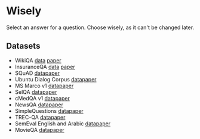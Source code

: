# Wisely
Select an answer for a question. Choose wisely, as it can't be changed later.

## Datasets

* WikiQA [data](https://www.microsoft.com/en-us/download/details.aspx?id=52419) [paper](https://www.microsoft.com/en-us/research/publication/wikiqa-a-challenge-dataset-for-open-domain-question-answering/)
* InsuranceQA [data](https://github.com/shuzi/insuranceQA) [paper](https://arxiv.org/abs/1508.01585)
* SQuAD [data](https://rajpurkar.github.io/SQuAD-explorer/)[paper](https://arxiv.org/abs/1606.05250)
* Ubuntu Dialog Corpus [data](https://github.com/rkadlec/ubuntu-ranking-dataset-creator)[paper](https://arxiv.org/abs/1506.08909)
* MS Marco v1 [data](http://www.msmarco.org/dataset.aspx)[paper](https://arxiv.org/abs/1611.09268v2)
* SelQA [data](https://github.com/emorynlp/selqa)[paper](https://arxiv.org/abs/1606.08513)
* cMedQA v1 [data](https://github.com/zhangsheng93/cMedQA)[paper](http://www.mdpi.com/2076-3417/7/8/767)
* NewsQA [data](https://datasets.maluuba.com/NewsQA/dl)[paper](https://arxiv.org/abs/1611.09830)
* SimpleQuestions [data](https://www.dropbox.com/s/tohrsllcfy7rch4/SimpleQuestions_v2.tgz)[paper](https://arxiv.org/abs/1506.02075v1)
* TREC-QA [data](http://cs.stanford.edu/people/mengqiu/data/qg-emnlp07-data.tgz)[paper](https://www.aclweb.org/anthology/D/D07/D07-1003.pdf)
* SemEval English and Arabic [data](http://alt.qcri.org/semeval2015/task3/index.php?id=data-and-tools)[paper](http://alt.qcri.org/semeval2015/task3/)
* MovieQA [data](http://movieqa.cs.toronto.edu/home/)[paper](https://arxiv.org/abs/1512.02902)
